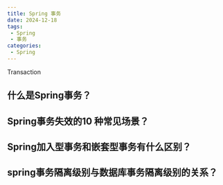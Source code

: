 ```yaml
---
title: Spring 事务
date: 2024-12-18
tags:
 - Spring
 - 事务
categories:
 - Spring
---
```

Transaction
## 什么是Spring事务？
## Spring事务失效的10 种常见场景？
## Spring加入型事务和嵌套型事务有什么区别？
## spring事务隔离级别与数据库事务隔离级别的关系？